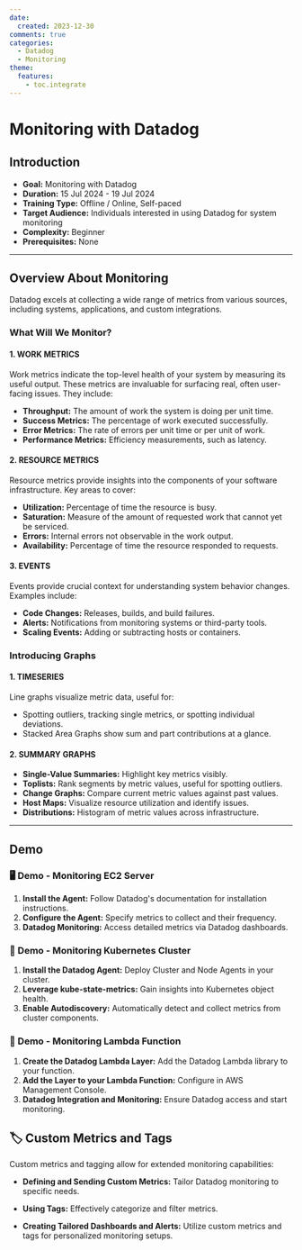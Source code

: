 ```yaml
---
date:
  created: 2023-12-30
comments: true
categories:
  - Datadog
  - Monitoring
theme:
  features:
    - toc.integrate
---
```


# Monitoring with Datadog

<!-- ![AWS Cloud Club Logo](assets/images/datadog/1.png) -->

<!-- material/tags { toc: true } -->

## Introduction
- **Goal:** Monitoring with Datadog
- **Duration:** 15 Jul 2024 - 19 Jul 2024
- **Training Type:** Offline / Online, Self-paced
- **Target Audience:** Individuals interested in using Datadog for system monitoring
- **Complexity:** Beginner
- **Prerequisites:** None

<!-- more -->

---

## Overview About Monitoring

Datadog excels at collecting a wide range of metrics from various sources, including systems, applications, and custom integrations.

### What Will We Monitor?

#### 1. WORK METRICS
Work metrics indicate the top-level health of your system by measuring its useful output. These metrics are invaluable for surfacing real, often user-facing issues. They include:
- **Throughput:** The amount of work the system is doing per unit time.
- **Success Metrics:** The percentage of work executed successfully.
- **Error Metrics:** The rate of errors per unit time or per unit of work.
- **Performance Metrics:** Efficiency measurements, such as latency.

#### 2. RESOURCE METRICS
Resource metrics provide insights into the components of your software infrastructure. Key areas to cover:
- **Utilization:** Percentage of time the resource is busy.
- **Saturation:** Measure of the amount of requested work that cannot yet be serviced.
- **Errors:** Internal errors not observable in the work output.
- **Availability:** Percentage of time the resource responded to requests.

#### 3. EVENTS
Events provide crucial context for understanding system behavior changes. Examples include:
- **Code Changes:** Releases, builds, and build failures.
- **Alerts:** Notifications from monitoring systems or third-party tools.
- **Scaling Events:** Adding or subtracting hosts or containers.

### Introducing Graphs

#### 1. TIMESERIES
Line graphs visualize metric data, useful for:
- Spotting outliers, tracking single metrics, or spotting individual deviations.
- Stacked Area Graphs show sum and part contributions at a glance.

#### 2. SUMMARY GRAPHS
- **Single-Value Summaries:** Highlight key metrics visibly.
- **Toplists:** Rank segments by metric values, useful for spotting outliers.
- **Change Graphs:** Compare current metric values against past values.
- **Host Maps:** Visualize resource utilization and identify issues.
- **Distributions:** Histogram of metric values across infrastructure.

---

## Demo

### 🖥️ Demo - Monitoring EC2 Server
1. **Install the Agent:** Follow Datadog's documentation for installation instructions.
2. **Configure the Agent:** Specify metrics to collect and their frequency.
3. **Datadog Monitoring:** Access detailed metrics via Datadog dashboards.

### 🐳 Demo - Monitoring Kubernetes Cluster
1. **Install the Datadog Agent:** Deploy Cluster and Node Agents in your cluster.
2. **Leverage kube-state-metrics:** Gain insights into Kubernetes object health.
3. **Enable Autodiscovery:** Automatically detect and collect metrics from cluster components.

### 🚀 Demo - Monitoring Lambda Function
1. **Create the Datadog Lambda Layer:** Add the Datadog Lambda library to your function.
2. **Add the Layer to your Lambda Function:** Configure in AWS Management Console.
3. **Datadog Integration and Monitoring:** Ensure Datadog access and start monitoring.

## 🏷️ Custom Metrics and Tags
Custom metrics and tagging allow for extended monitoring capabilities:

- **Defining and Sending Custom Metrics:** Tailor Datadog monitoring to specific needs.

- **Using Tags:** Effectively categorize and filter metrics.

- **Creating Tailored Dashboards and Alerts:** Utilize custom metrics and tags for personalized monitoring setups.
